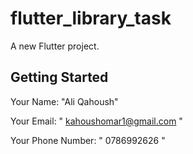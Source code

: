 # flutter_library_task

A new Flutter project.

## Getting Started

Your Name: "Ali Qahoush"

Your Email: " kahoushomar1@gmail.com "

Your Phone Number: " 0786992626 "

